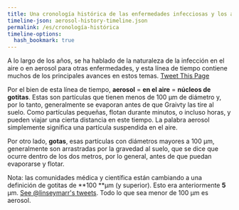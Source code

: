 ```yaml
---
title: Una cronología histórica de las enfermedades infecciosas y los aerosoles
timeline-json: aerosol-history-timeline.json
permalink: /es/cronología-histórica
timeline-options: 
  hash_bookmark: true
---
```


A lo largo de los años, se ha hablado de la naturaleza de la infección en el aire o en aerosol para otras enfermedades, y esta línea de tiempo contiene muchos de los principales avances en estos temas.  <a href="https://twitter.com/intent/tweet?url=https%3A%2F%2Fits-airborne.org%2Fhistorical-timeline&via=AerosolizedC19&text=%23COVIDisAirborne%20%23masks4All%20%23bewareOfSharedAir%20%23ventilation. See: " target="_blank">Tweet This Page</a>

Por el bien de esta línea de tiempo, **aerosol** = **en el aire** = **núcleos de gotitas**. Estas son partículas que tienen menos de 100 μm de diámetro y, por lo tanto, generalmente se evaporan antes de que Graivty las tire al suelo. Como partículas pequeñas, flotan durante minutos, o incluso horas, y pueden viajar una cierta distancia en este tiempo. La palabra aerosol simplemente significa una partícula suspendida en el aire.

Por otro lado, **gotas**, esas partículas con diámetros mayores a 100 μm, generalmente son arrastradas por la gravedad al suelo, que se dice que ocurre dentro de los dos metros, por lo general, antes de que puedan evaporarse y flotar.

Nota: las comunidades médica y científica están cambiando a una definición de gotitas de **100 **μm (y superior). Esto era anteriormente **5** μm. <a target="_blank" href="https://twitter.com/linseymarr/status/1336318245348003840">See @linseymarr's tweets</a>. Todo lo que sea menor de 100 μm es aerosol.